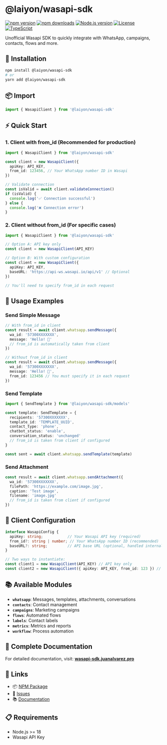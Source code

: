# @laiyon/wasapi-sdk

[![npm version](https://img.shields.io/npm/v/@laiyon/wasapi-sdk.svg)](https://www.npmjs.com/package/@laiyon/wasapi-sdk)
[![npm downloads](https://img.shields.io/npm/dm/@laiyon/wasapi-sdk.svg)](https://www.npmjs.com/package/@laiyon/wasapi-sdk)
[![Node.js version](https://img.shields.io/node/v/@laiyon/wasapi-sdk.svg)](https://nodejs.org/)
[![License](https://img.shields.io/npm/l/@laiyon/wasapi-sdk.svg)](https://github.com/juanalvarezPro/@laiyon/wasapi-sdk/blob/main/LICENSE)
[![TypeScript](https://img.shields.io/badge/TypeScript-5.0+-blue.svg)](https://www.typescriptlang.org/)

Unofficial Wasapi SDK to quickly integrate with WhatsApp, campaigns, contacts, flows and more.

## 🚀 Installation

```bash
npm install @laiyon/wasapi-sdk
# or
yarn add @laiyon/wasapi-sdk
```

## 📦 Import

```typescript
import { WasapiClient } from '@laiyon/wasapi-sdk'
```

## ⚡ Quick Start

### 1. Client with from_id (Recommended for production)

```typescript
import { WasapiClient } from '@laiyon/wasapi-sdk'

const client = new WasapiClient({
  apiKey: API_KEY,
  from_id: 123456, // Your WhatsApp number ID in Wasapi
})

// Validate connection
const isValid = await client.validateConnection()
if (isValid) {
  console.log('✅ Connection successful')
} else {
  console.log('❌ Connection error')
}
```

### 2. Client without from_id (For specific cases)

```typescript
import { WasapiClient } from '@laiyon/wasapi-sdk'

// Option A: API key only
const client = new WasapiClient(API_KEY)

// Option B: With custom configuration
const client = new WasapiClient({
  apiKey: API_KEY,
  baseURL: 'https://api-ws.wasapi.io/api/v1' // Optional
})

// You'll need to specify from_id in each request
```

## 💬 Usage Examples

### Send Simple Message

```typescript
// With from_id in client
const result = await client.whatsapp.sendMessage({
  wa_id: '57300XXXXXXX',
  message: 'Hello! 👋'
  // from_id is automatically taken from client
})

// Without from_id in client
const result = await client.whatsapp.sendMessage({
  wa_id: '57300XXXXXXX',
  message: 'Hello! 👋',
  from_id: 123456 // You must specify it in each request
})
```

### Send Template

```typescript
import { SendTemplate } from '@laiyon/wasapi-sdk/models'

const template: SendTemplate = {
  recipients: '57300XXXXXXX',
  template_id: 'TEMPLATE_UUID',
  contact_type: 'phone',
  chatbot_status: 'enable',
  conversation_status: 'unchanged'
  // from_id is taken from client if configured
}

const sent = await client.whatsapp.sendTemplate(template)
```

### Send Attachment

```typescript
const result = await client.whatsapp.sendAttachment({
  wa_id: '57300XXXXXXX',
  filePath: 'https://example.com/image.jpg',
  caption: 'Test image',
  filename: 'image.jpg'
  // from_id is taken from client if configured
})
```

## 🔧 Client Configuration

```typescript
interface WasapiConfig {
  apiKey: string;           // Your Wasapi API key (required)
  from_id?: string | number; // Your WhatsApp number ID (recommended)
  baseURL?: string;         // API base URL (optional, handled internally)
}

// Two ways to instantiate:
const client1 = new WasapiClient(API_KEY) // API key only
const client2 = new WasapiClient({ apiKey: API_KEY, from_id: 123 }) // With configuration
```

## 📚 Available Modules

- **`whatsapp`**: Messages, templates, attachments, conversations
- **`contacts`**: Contact management
- **`campaigns`**: Marketing campaigns
- **`flows`**: Automated flows
- **`labels`**: Contact labels
- **`metrics`**: Metrics and reports
- **`workflow`**: Process automation


## 📖 Complete Documentation

For detailed documentation, visit: **[wasapi-sdk.juanalvarez.pro](https://wasapi-sdk.juanalvarez.pro)**

## 🔗 Links

- 📦 [NPM Package](https://www.npmjs.com/package/@laiyon/wasapi-sdk)
- 🐛 [Issues](https://github.com/juanalvarezPro/@laiyon/wasapi-sdk/issues)
- 📚 [Documentation](https://wasapi-sdk.juanalvarez.pro)

## 📋 Requirements

- Node.js >= 18
- Wasapi API Key